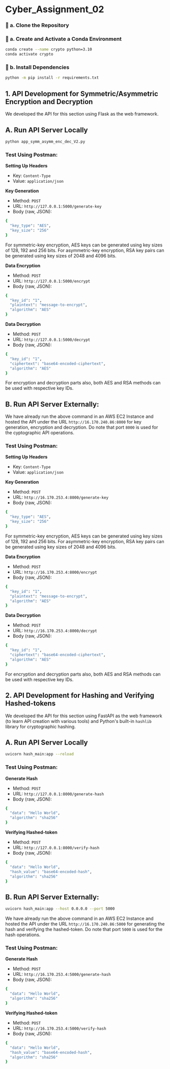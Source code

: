 # Cyber_Assignment_02

### 🔹 a. Clone the Repository

### 🔹 a. Create and Activate a Conda Environment
```bash
conda create --name crypto python=3.10
conda activate crypto
```

### 🔹 b. Install Dependencies
```bash
python -m pip install -r requirements.txt
```

## 1. API Development for Symmetric/Asymmetric Encryption and Decryption
We developed the API for this section using Flask as the web framework. 

## **A. Run API Server Locally**
```bash
python app_symm_asymm_enc_dec_V2.py
```
### **Test Using Postman**:

**Setting Up Headers**
* Key: ```Content-Type```
* Value: ```application/json```
  
**Key Generation**
* Method: ```POST```
* URL: ```http://127.0.0.1:5000/generate-key```
* Body (raw, JSON):
```bash
{
  "key_type": "AES",
  "key_size": "256"
}
```
For symmetric-key encryption, AES keys can be generated using key sizes of 128, 192 and 256 bits. For asymmetric-key encryption, RSA key pairs can be generated using key sizes of 2048 and 4096 bits.

**Data Encryption**
* Method: ```POST```
* URL: ```http://127.0.0.1:5000/encrypt```
* Body (raw, JSON):
```bash
{
  "key_id": "1",
  "plaintext": "message-to-encrypt",
  "algorithm": "AES"
}
```

**Data Decryption**
* Method: ```POST```
* URL: ```http://127.0.0.1:5000/decrypt```
* Body (raw, JSON):
```bash
{
  "key_id": "1",
  "ciphertext": "base64-encoded-ciphertext",
  "algorithm": "AES"
}
```
For encryption and decryption parts also, both AES and RSA methods can be used with respective key IDs.

## **B. Run API Server Externally**:
We have already run the above command in an AWS EC2 Instance and hosted the API under the URL ```http://16.170.240.86:8000``` for key generation, encryption and decryption. Do note that port `8000` is used for the cyptographic API operations. 

### **Test Using Postman**:

**Setting Up Headers**
* Key: ```Content-Type```
* Value: ```application/json```

**Key Generation**
* Method: ```POST```
* URL: ```http://16.170.253.4:8000/generate-key```
* Body (raw, JSON):
```bash
{
  "key_type": "AES",
  "key_size": "256"
}
```
For symmetric-key encryption, AES keys can be generated using key sizes of 128, 192 and 256 bits. For asymmetric-key encryption, RSA key pairs can be generated using key sizes of 2048 and 4096 bits.

**Data Encryption**
* Method: ```POST```
* URL: ```http://16.170.253.4:8000/encrypt```
* Body (raw, JSON):
```bash
{
  "key_id": "1",
  "plaintext": "message-to-encrypt",
  "algorithm": "AES"
}
```

**Data Decryption**
* Method: ```POST```
* URL: ```http://16.170.253.4:8000/decrypt```
* Body (raw, JSON):
```bash
{
  "key_id": "1",
  "ciphertext": "base64-encoded-ciphertext",
  "algorithm": "AES"
}
```
For encryption and decryption parts also, both AES and RSA methods can be used with respective key IDs.

## 2. API Development for Hashing and Verifying Hashed-tokens

We developed the API for this section using FastAPI as the web framework (to learn API creation with various tools) and Python's built-in `hashlib` library for cryptographic hashing.  

## **A. Run API Server Locally**
```bash
uvicorn hash_main:app --reload
```
### **Test Using Postman**:

**Generate Hash**
* Method: ```POST```
* URL: ```http://127.0.0.1:8000/generate-hash```
* Body (raw, JSON):
```bash
{
  "data": "Hello World",
  "algorithm": "sha256"
}
```

**Verifying Hashed-token**
* Method: ```POST```
* URL: ```http://127.0.0.1:8000/verify-hash```
* Body (raw, JSON):
```bash
{
  "data": "Hello World",
  "hash_value": "base64-encoded-hash",
  "algorithm": "sha256"
}
```

## **B. Run API Server Externally**:
```bash
uvicorn hash_main:app --host 0.0.0.0 --port 5000
```
We have already run the above command in an AWS EC2 Instance and hosted the API under the URL ```http://16.170.240.86:5000``` for generating the hash and verifying the hashed-token. Do note that port `5000` is used for the hash operations. 

### **Test Using Postman**:

**Generate Hash**
* Method: ```POST```
* URL: ```http://16.170.253.4:5000/generate-hash```
* Body (raw, JSON):
```bash
{
  "data": "Hello World",
  "algorithm": "sha256"
}
```

**Verifying Hashed-token**
* Method: ```POST```
* URL: ```http://16.170.253.4:5000/verify-hash```
* Body (raw, JSON):
```bash
{
  "data": "Hello World",
  "hash_value": "base64-encoded-hash",
  "algorithm": "sha256"
}
```
